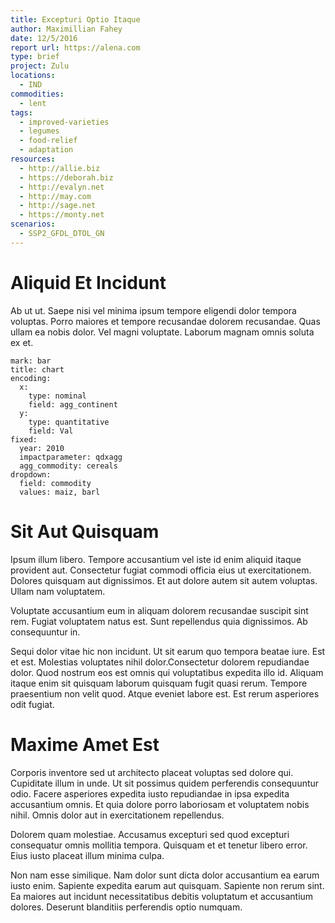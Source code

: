 ```yaml
---
title: Excepturi Optio Itaque
author: Maximillian Fahey
date: 12/5/2016
report url: https://alena.com
type: brief
project: Zulu
locations:
  - IND
commodities:
  - lent
tags:
  - improved-varieties
  - legumes
  - food-relief
  - adaptation
resources:
  - http://allie.biz
  - https://deborah.biz
  - http://evalyn.net
  - http://may.com
  - http://sage.net
  - https://monty.net
scenarios:
  - SSP2_GFDL_DTOL_GN
---
```

# Aliquid Et Incidunt
Ab ut ut. Saepe nisi vel minima ipsum tempore eligendi dolor tempora voluptas. Porro maiores et tempore recusandae dolorem recusandae. Quas ullam ea nobis dolor. Vel magni voluptate. Laborum magnam omnis soluta ex et.

```vis
mark: bar
title: chart
encoding:
  x:
    type: nominal
    field: agg_continent
  y:
    type: quantitative
    field: Val
fixed:
  year: 2010
  impactparameter: qdxagg
  agg_commodity: cereals
dropdown:
  field: commodity
  values: maiz, barl
```

# Sit Aut Quisquam
Ipsum illum libero. Tempore accusantium vel iste id enim aliquid itaque provident aut. Consectetur fugiat commodi officia eius ut exercitationem. Dolores quisquam aut dignissimos. Et aut dolore autem sit autem voluptas. Ullam nam voluptatem.
 Voluptate accusantium eum in aliquam dolorem recusandae suscipit sint rem. Fugiat voluptatem natus est. Sunt repellendus quia dignissimos. Ab consequuntur in.
 Sequi dolor vitae hic non incidunt. Ut sit earum quo tempora beatae iure. Est et est. Molestias voluptates nihil dolor.Consectetur dolorem repudiandae dolor. Quod nostrum eos est omnis qui voluptatibus expedita illo id. Aliquam itaque enim sit quisquam laborum quisquam fugit quasi rerum. Tempore praesentium non velit quod. Atque eveniet labore est. Est rerum asperiores odit fugiat.

# Maxime Amet Est
Corporis inventore sed ut architecto placeat voluptas sed dolore qui. Cupiditate illum in unde. Ut sit possimus quidem perferendis consequuntur odio. Facere asperiores expedita iusto repudiandae in ipsa expedita accusantium omnis. Et quia dolore porro laboriosam et voluptatem nobis nihil. Omnis dolor aut in exercitationem repellendus.
 Dolorem quam molestiae. Accusamus excepturi sed quod excepturi consequatur omnis mollitia tempora. Quisquam et et tenetur libero error. Eius iusto placeat illum minima culpa.
 Non nam esse similique. Nam dolor sunt dicta dolor accusantium ea earum iusto enim. Sapiente expedita earum aut quisquam. Sapiente non rerum sint. Ea maiores aut incidunt necessitatibus debitis voluptatum et accusantium dolores. Deserunt blanditiis perferendis optio numquam.
